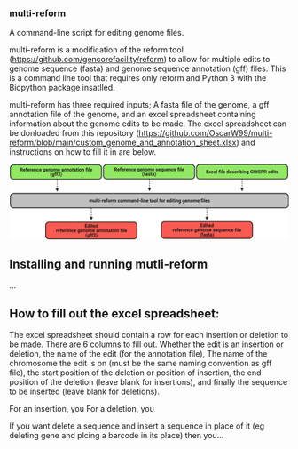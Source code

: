 ### multi-reform
A command-line script for editing genome files.

multi-reform is a modification of the reform tool (https://github.com/gencorefacility/reform) to allow for multiple edits to genome sequence (fasta) and genome sequence annotation (gff) files. This is a command line tool that requires only reform and Python 3 with the Biopython package insatlled.

multi-reform has three required inputs; A fasta file of the genome, a gff annotation file of the genome, and an excel spreadsheet containing information about the genome edits to be made. The excel spreadsheet can be donloaded from this repository (https://github.com/OscarW99/multi-reform/blob/main/custom_genome_and_annotation_sheet.xlsx) and instructions on how to fill it in are below.
<br/>

![multi-reform flow diagram](https://github.com/OscarW99/multi-reform/blob/main/Multi-reform.png?raw=true)

## Installing and running mutli-reform
...


## How to fill out the excel spreadsheet:
The excel spreadsheet should contain a row for each insertion or deletion to be made.
There are 6 columns to fill out. Whether the edit is an insertion or deletion, the name of the edit (for the annotation file), The name of the chromosome the edit is on (must be the same naming convention as gff file), the start position of the deletion or position of insertion, the end position of the deletion (leave blank for insertions), and finally the sequence to be inserted (leave blank for deletions).


For an insertion, you 
For a deletion, you

If you want delete a sequence and insert a sequence in place of it (eg deleting gene and plcing a barcode in its place) then you...

